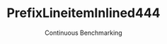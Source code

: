 ---
layout: default
title: PrefixLineitemInlined444
subtitle: Continuous Benchmarking
selected: Prefix_Tpch
expanded: Benchmarking
benchmark: /individual_results/PrefixLineitemInlined444.html
---